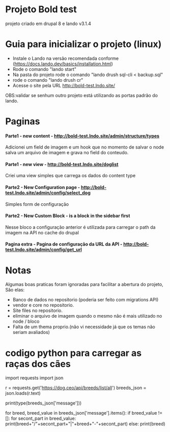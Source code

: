# Projeto Bold test

projeto criado em drupal 8 e lando v3.1.4

# Guia para inicializar o projeto (linux)

- Instale o Lando na versão recomendada conforme (https://docs.lando.dev/basics/installation.html)
- Rode o comando "lando start"
- Na pasta do projeto rode o comando "lando drush sql-cli < backup.sql"
- rode o comando "lando drush cr"
- Acesse o site pela URL http://bold-test.lndo.site/

OBS:validar se senhum outro projeto está utilizando as portas padrão do lando.

# Paginas

#### Parte1 - new content - http://bold-test.lndo.site/admin/structure/types
Adicionei um field de imagem e um hook que no momento de salvar o node salva um arquivo de imagem e grava no field do conteudo.

#### Parte1 - new view - http://bold-test.lndo.site/doglist
Criei uma view simples que carrega os dados do content type

#### Parte2 - New Configuration page - http://bold-test.lndo.site/admin/config/select_dog
Simples form de configuração

#### Parte2 - New Custom Block - is a block in the sidebar first
Nesse bloco a configuração anterior é utilizada para carregar o path da imagem na API no cache do drupal 

#### Pagina extra - Pagina de configuração da URL da API - http://bold-test.lndo.site/admin/config/get_url

# Notas

Algumas boas praticas foram ignoradas para facilitar a abertura do projeto, São elas:

 - Banco de dados no repositorio (poderia ser feito com migrations API)
 - vendor e core no repositorio.
 - Site files no repositorio.
 - eliminar o arquivo de imagem quando o mesmo não é mais utilizado no node / bloco
 - Falta de um thema proprio.(não vi necessidade já que os temas não seriam avaliados)

# codigo python para carregar as raças dos cães

import requests
import json

r = requests.get('https://dog.ceo/api/breeds/list/all')
breeds_json = json.loads(r.text)


print(type(breeds_json['message']))

for breed, breed_value in breeds_json['message'].items():
	if breed_value != []:
		for secont_part in breed_value:
			print(breed+"/"+secont_part+"|"+breed+"-"+secont_part)
	else:
		print(breed)

